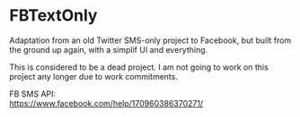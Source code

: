 # FBTextOnly
Adaptation from an old Twitter SMS-only project to Facebook, but built from the ground up again, with a simplif UI and everything. 

This is considered to be a dead project. I am not going to work on this project any longer due to work commitments.

FB SMS API:
<br/>
https://www.facebook.com/help/170960386370271/
